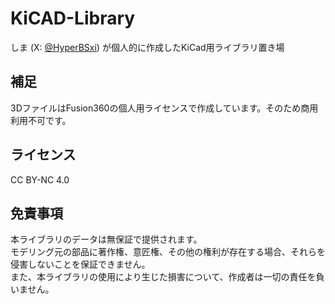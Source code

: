 # KiCAD-Library
しま (X: [@HyperBSxi](https://x.com/HyperBSxi)) が個人的に作成したKiCad用ライブラリ置き場

## 補足
3DファイルはFusion360の個人用ライセンスで作成しています。そのため商用利用不可です。

## ライセンス
CC BY-NC 4.0 

## 免責事項
本ライブラリのデータは無保証で提供されます。  
モデリング元の部品に著作権、意匠権、その他の権利が存在する場合、それらを侵害しないことを保証できません。  
また、本ライブラリの使用により生じた損害について、作成者は一切の責任を負いません。